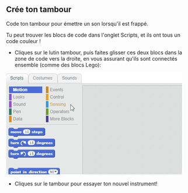 ## Crée ton tambour

Code ton tambour pour émettre un son lorsqu'il est frappé.

Tu peut trouver les blocs de code dans l'onglet Scripts, et ils ont tous un code couleur !

+ Cliques sur le lutin tambour, puis faites glisser ces deux blocs dans la zone de code vers la droite, en vous assurant qu'ils sont connectés ensemble (comme des blocs Lego):

![Captures d'écran](images/connect-block.gif)

+ Cliques sur le tambour pour essayer ton nouvel instrument!